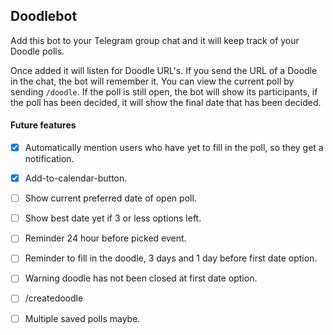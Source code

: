## Doodlebot
Add this bot to your Telegram group chat and it will keep track of your Doodle polls. 

Once added it will listen for Doodle URL's. If you send the URL of a Doodle in the chat, the bot will remember it.
You can view the current poll by sending `/doodle`. If the poll is still open, the bot will show its participants,
if the poll has been decided, it will show the final date that has been decided.

#### Future features
- [x] Automatically mention users who have yet to fill in the poll, so they get a notification.
- [x] Add-to-calendar-button.
- [ ] Show current preferred date of open poll. 
- [ ] Show best date yet if 3 or less options left.
- [ ] Reminder 24 hour before picked event.
- [ ] Reminder to fill in the doodle, 3 days and 1 day before first date option.
- [ ] Warning doodle has not been closed at first date option.
- [ ] /createdoodle 
- [ ] Multiple saved polls maybe.


